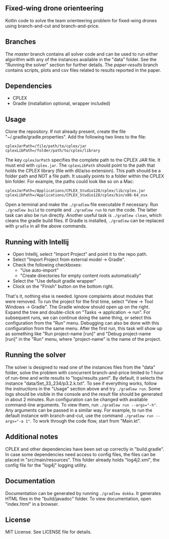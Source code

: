 ## Fixed-wing drone orienteering

Kotlin code to solve the team orienteering problem for fixed-wing drones
using branch-and-cut and branch-and-price.

## Branches

The _master_ branch contains all solver code and can be used to run either
algorithm with any of the instances available in the "data" folder. See the
"Running the solver" section for further details. The _paper-results_ branch
contains scripts, plots and csv files related to results reported in the paper.

## Dependencies

- CPLEX
- Gradle (installation optional, wrapper included)

## Usage

Clone the repository. If not already present, create the file
"~/.gradle/gradle.properties". Add the following two lines to the file:

```
cplexJarPath=/file/path/to/cplex/jar
cplexLibPath=/folder/path/to/cplex/library
```

The key `cplexJarPath` specifies the complete path to the CPLEX JAR file. It
must end with `cplex.jar`. The `cplexLibPath` should point to the path that
holds the CPLEX library (file with dll/a/so extension).  This path should be a
folder path and NOT a file path. It usually points to a folder within the CPLEX
bin folder. For example, the paths could look like so on a Mac:

```
cplexJarPath=/Applications/CPLEX_Studio128/cplex/lib/cplex.jar
cplexLibPath=/Applications/CPLEX_Studio128/cplex/bin/x86-64_osx
```

Open a terminal and make the `./gradlew` file executable if necessary.  Run
`./gradlew build` to compile and `./gradlew run` to run the code.  The latter
task can also be run directly. Another useful task is `./gradlew clean`, which
cleans the gradle build files. If Gradle is installed, `./gradlew` can be
replaced with `gradle` in all the above commands.

## Running with Intellij

- Open Intellij, select "Import Project" and point it to the repo path.
- Select "Import Project from external model -> Gradle".
- Check the following checkboxes:
    + "Use auto-import"
    + "Create directories for empty content roots automatically"
- Select the "Use default gradle wrapper"
- Clock on the "Finish" button on the bottom right.

That's it, nothing else is needed. Ignore complaints about modules that were
removed. To run the project for the first time, select
"View -> Tool Windows -> Gradle". The Gradle window should open up on the
right. Expand the tree and double-click on "Tasks -> application -> run". For
subsequent runs, we can continue doing the same thing, or select this
configuration from the "Run" menu.  Debugging can also be done with this
configuration from the same menu.  After the first run, this task will show up
as something like "Run project-name [run]" and "Debug project-name [run]" in
the "Run" menu, where "project-name" is the name of the project.

## Running the solver

The solver is designed to read one of the instances files from the "data" folder,
solve the problem with concurrent branch-and-price limited to 1 hour of run-time
and write results to "logs/results.yaml". By default, it selects the instance
"data/Set_33_234/p3.2.k.txt". To see if everything works, follow the instructions
in the "Usage" section above and try `./gradlew run`. Some logs should be visible
in the console and the result file should be generated in about 2 minutes. Run
configuration can be changed with available command-line arguments. To view them,
run `./gradlew run --args="-h"`. Any arguments can be passed in a similar way.
For example, to run the default instance with branch-and-cut, use the command
`./gradlew run --args="-a 1"`. To work through the code flow, start from "Main.kt".

## Additional notes

CPLEX and other dependencies have been set up correctly in "build.gradle".
In case some dependencies need access to config files, the files can be placed
in "src/main/resources". This folder already holds "log4j2.xml", the config
file for the "log4j" logging utility.

## Documentation

Documentation can be generated by running `./gradlew dokka`. It generates HTML
files in the "build/javadoc" folder. To view documentation, open "index.html"
in a browser.

## License

MIT License. See LICENSE file for details.
